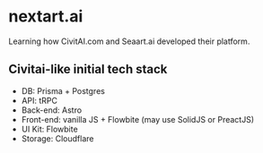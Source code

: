 # nextart.ai

Learning how CivitAI.com and Seaart.ai developed their platform.

## Civitai-like initial tech stack

- DB: Prisma + Postgres
- API: tRPC
- Back-end: Astro
- Front-end: vanilla JS + Flowbite (may use SolidJS or PreactJS) 
- UI Kit: Flowbite 
- Storage: Cloudflare
